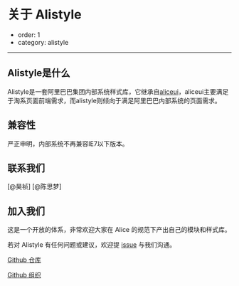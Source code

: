 # 关于 Alistyle

- order: 1
- category: alistyle

---

## Alistyle是什么

Alistyle是一套阿里巴巴集团内部系统样式库，它继承自[aliceui](https://github.com/aliceui/aliceui.org)，aliceui主要满足于淘系页面前端需求，而alistyle则倾向于满足阿里巴巴内部系统的页面需求。

## 兼容性

严正申明，内部系统不再兼容IE7以下版本。

## 联系我们

[@昊祯] [@陈思梦]

## 加入我们

这是一个开放的体系，非常欢迎大家在 Alice 的规范下产出自己的模块和样式库。

若对 Alistyle 有任何问题或建议，欢迎提 [issue](https://github.com/alistyle/alistyle.org/issues/new) 与我们沟通。

[Github 仓库](https://github.com/alistyle/alistyle.org)

[Github 组织](https://github.com/alistyle/)
